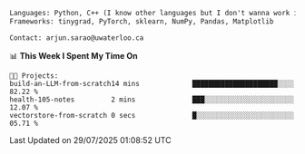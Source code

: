 ```txt
Languages: Python, C++ (I know other languages but I don't wanna work in em)
Frameworks: tinygrad, PyTorch, sklearn, NumPy, Pandas, Matplotlib

Contact: arjun.sarao@uwaterloo.ca
```

<!--START_SECTION:waka-->
📊 **This Week I Spent My Time On** 

```text
🐱‍💻 Projects: 
build-an-LLM-from-scratch14 mins             █████████████████████░░░░   82.22 % 
health-105-notes         2 mins              ███░░░░░░░░░░░░░░░░░░░░░░   12.07 % 
vectorstore-from-scratch 0 secs              █░░░░░░░░░░░░░░░░░░░░░░░░   05.71 % 
```


 Last Updated on 29/07/2025 01:08:52 UTC
<!--END_SECTION:waka-->
